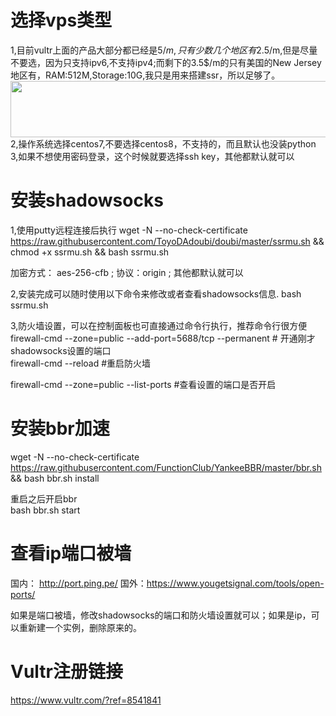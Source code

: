 
# 选择vps类型
1,目前vultr上面的产品大部分都已经是5$/m,只有少数几个地区有2.5$/m,但是尽量不要选，因为只支持ipv6,不支持ipv4;而剩下的3.5$/m的只有美国的New Jersey地区有，RAM:512M,Storage:10G,我只是用来搭建ssr，所以足够了。
<a href="https://www.vultr.com/?ref=8541841"><img src="https://www.vultr.com/media/banners/banner_728x90.png" width="728" height="90"></a><br>
2,操作系统选择centos7,不要选择centos8，不支持的，而且默认也没装python <br>
3,如果不想使用密码登录，这个时候就要选择ssh key，其他都默认就可以

# 安装shadowsocks
1,使用putty远程连接后执行
wget -N --no-check-certificate https://raw.githubusercontent.com/ToyoDAdoubi/doubi/master/ssrmu.sh && chmod +x ssrmu.sh && bash ssrmu.sh

加密方式： aes-256-cfb ;
协议：origin ;
其他都默认就可以

2,安装完成可以随时使用以下命令来修改或者查看shadowsocks信息.
bash ssrmu.sh

3,防火墙设置，可以在控制面板也可直接通过命令行执行，推荐命令行很方便 <br>
firewall-cmd --zone=public --add-port=5688/tcp --permanent # 开通刚才shadowsocks设置的端口 <br>
firewall-cmd --reload  #重启防火墙

firewall-cmd --zone=public --list-ports  #查看设置的端口是否开启

# 安装bbr加速
wget -N --no-check-certificate https://raw.githubusercontent.com/FunctionClub/YankeeBBR/master/bbr.sh && bash bbr.sh install

重启之后开启bbr<br>
bash bbr.sh start

# 查看ip端口被墙
国内： http://port.ping.pe/
国外：https://www.yougetsignal.com/tools/open-ports/

如果是端口被墙，修改shadowsocks的端口和防火墙设置就可以；如果是ip，可以重新建一个实例，删除原来的。

# Vultr注册链接
https://www.vultr.com/?ref=8541841
